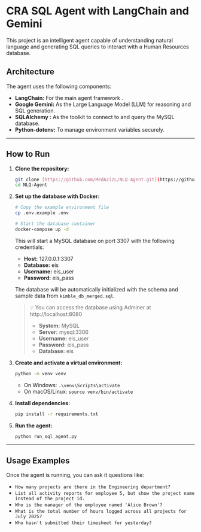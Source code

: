 # CRA SQL Agent with LangChain and Gemini

This project is an intelligent agent capable of understanding natural language and generating SQL queries to interact with a Human Resources database.

## Architecture

The agent uses the following components:
- **LangChain:** For the main agent framework .
- **Google Gemini:** As the Large Language Model (LLM) for reasoning and SQL generation.
- **SQLAlchemy :** As the toolkit to connect to and query the MySQL database.
- **Python-dotenv:** To manage environment variables securely.

---



## How to Run

1.  **Clone the repository:**
    ```bash
    git clone [https://github.com/MedAzizL/NLQ-Agent.git](https://github.com/MedAzizL/NLQ-Agent.git)
    cd NLQ-Agent
    ```

2.  **Set up the database with Docker:**
    ```bash
    # Copy the example environment file
    cp .env.example .env
    
    # Start the database container
    docker-compose up -d
    ```
    This will start a MySQL database on port 3307 with the following credentials:
    - **Host:** 127.0.0.1:3307
    - **Database:** eis
    - **Username:** eis_user
    - **Password:** eis_pass

    The database will be automatically initialized with the schema and sample data from `kimble_db_merged.sql`.

    > 💡 You can access the database using Adminer at http://localhost:8080
    > - **System:** MySQL
    > - **Server:** mysql:3306
    > - **Username:** eis_user
    > - **Password:** eis_pass
    > - **Database:** eis

3.  **Create and activate a virtual environment:**
    ```bash
    python -m venv venv
    ```
    - On Windows: `.\venv\Scripts\activate`
    - On macOS/Linux: `source venv/bin/activate`

4.  **Install dependencies:**
    ```bash
    pip install -r requirements.txt
    ```

5.  **Run the agent:**
    ```bash
    python run_sql_agent.py
    ```

---

## Usage Examples

Once the agent is running, you can ask it questions like:

- `How many projects are there in the Engineering department?`
- `List all activity reports for employee 5, but show the project name instead of the project id.`
- `Who is the manager of the employee named 'Alice Brown'?`
- `What is the total number of hours logged across all projects for July 2025?`
- `Who hasn't submitted their timesheet for yesterday?`